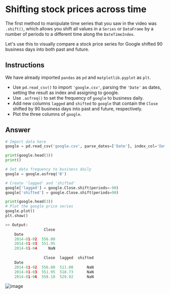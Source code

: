# Shifting stock prices across time
The first method to manipulate time series that you saw in the video was `.shift()`, which allows you shift all values in a `Series` or `DataFrame` by a number of periods to a different time along the `DateTimeIndex`.

Let's use this to visually compare a stock price series for Google shifted 90 business days into both past and future.

## Instructions
We have already imported `pandas` as `pd` and `matplotlib.pyplot` as `plt`.

- Use `pd.read_csv()` to import `'google.csv'`, parsing the `'Date'` as dates, setting the result as index and assigning to google.
- Use `.asfreq()` to set the frequency of `google` to business daily.
- Add new columns `lagged` and `shifted` to `google` that contain the `Close` shifted by 90 business days into past and future, respectively.
- Plot the three columns of `google`.

## Answer
```py
# Import data here
google = pd.read_csv('google.csv', parse_dates=['Date'], index_col='Date')

print(google.head(3))
print()

# Set data frequency to business daily
google = google.asfreq('B')

# Create 'lagged' and 'shifted'
google['lagged'] = google.Close.shift(periods=-90)
google['shifted'] = google.Close.shift(periods=90)

print(google.head(3))
# Plot the google price series
google.plot()
plt.show()
```
```py
>> Output:
                 Close
    Date              
    2014-01-02  556.00
    2014-01-03  551.95
    2014-01-04     NaN
    
                 Close  lagged  shifted
    Date                               
    2014-01-02  556.00  511.00      NaN
    2014-01-03  551.95  518.73      NaN
    2014-01-06  558.10  529.92      NaN
```

![image](https://user-images.githubusercontent.com/70928356/234349281-8d0266a8-847d-4a51-856e-cdec37c2b329.png)

